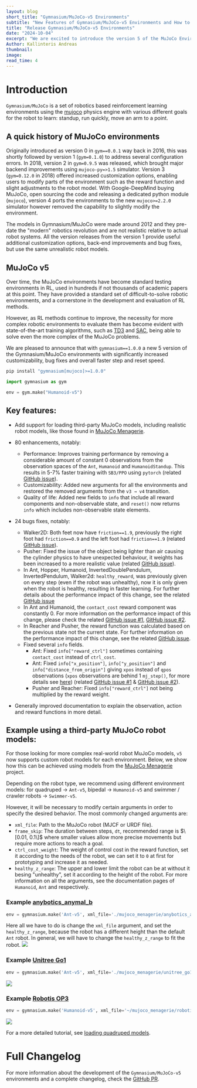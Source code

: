 ```yaml
---
layout: blog
short_title: "Gymnasium/MuJoCo-v5 Environments"
subtitle: "New Features of Gymnasium/MuJoCo-v5 Environments and How to Load Third-Party Models"
title: "Release Gymnasium/MuJoCo-v5 Environments"
date: "2024-10-04"
excerpt: "We are excited to introduce the version 5 of the MuJoCo Environments, bringing a wide variety of improvements, including the ability to load custom robot models."
Author: Kallinteris Andreas
thumbnail:
image:
read_time: 4
---
```


# Introduction
`Gymnasium/MuJoCo` is a set of robotics based reinforcement learning environments using the [mujoco](https://mujoco.org/) physics engine with various different goals for the robot to learn: standup, run quickly, move an arm to a point.

## A quick history of MuJoCo environments
Originally introduced as version 0 in `gym==0.0.1` way back in 2016, this was shortly followed by version 1 (`gym=0.1.0`) to address several configuration errors.
In 2018, version 2 in `gym=0.9.5` was released, which brought major backend improvements using `mujoco-py=>1.5` simulator.
Version 3 (`gym=0.12.0` in 2018) offered increased customization options, enabling users to modify parts of the environment such as the reward function and slight adjustments to the robot model.
With Google-DeepMind buying MuJoCo, open sourcing the code and releasing a dedicated python module (`mujoco`), version 4 ports the environments to the new `mujoco>=2.2.0` simulator however removed the capability to slightly modify the environment.

The models in Gymnasium/MuJoCo were made around 2012 and they pre-date the "modern" robotics revolution and are not realistic relative to actual robot systems.
All the version releases from the version 1 provide useful additional customization options, back-end improvements and bug fixes, but use the same unrealistic robot models.

## MuJoCo v5
Over time, the MuJoCo environments have become standard testing environments in RL, used in hundreds if not thousands of academic papers at this point. They have provided a standard set of difficult-to-solve robotic environments, and a cornerstone in the development and evaluation of RL methods.

However, as RL methods continue to improve, the necessity for more complex robotic environments to evaluate them has become evident with state-of-the-art training algorithms, such as [TD3](https://arxiv.org/pdf/1802.09477.pdf) and [SAC](https://arxiv.org/pdf/1801.01290.pdf), being able to solve even the more complex of the MuJoCo problems.

We are pleased to announce that with `gymnasium==1.0.0` a new 5 version of the Gymnasium/MuJoCo environments with significantly increased customizability, bug fixes and overall faster step and reset speed.
```sh
pip install "gymnasium[mujoco]>=1.0.0"
```

```python
import gymnasium as gym

env = gym.make("Humanoid-v5")
```

## Key features:
- Add support for loading third-party MuJoCo models, including realistic robot models, like those found in [MuJoCo Menagerie](https://github.com/deepmind/mujoco_menagerie).

- 80 enhancements, notably:
  - Performance: Improves training performance by removing a considerable amount of constant 0 observations from the observation spaces of the `Ant`, `Humanoid` and `HumanoidStandup`. This results in 5-7% faster training with `SB3/PPO` using `pytorch` (related [GitHub issue](https://github.com/Farama-Foundation/Gymnasium/issues/204)).
  - Customizability: Added new arguments for all the environments and restored the removed arguments from the `v3 → v4` transition.
  - Quality of life: Added new fields to `info` that include all reward components and non-observable state, and `reset()` now returns `info` which includes non-observable state elements.

- 24 bugs fixes, notably:
  - Walker2D: Both feet now have `friction==1.9`, previously the right foot had `friction==0.9` and the left foot had `friction==1.9` (related [GitHub issue](https://github.com/Farama-Foundation/Gymnasium/issues/477)).
  - Pusher: Fixed the issue of the object being lighter than air causing the cylinder physics to have unexpected behaviour, it weights has been increased to a more realistic value (related [GitHub issue](https://github.com/Farama-Foundation/Gymnasium/issues/950)).
  - In Ant, Hopper, Humanoid, InvertedDoublePendulum, InvertedPendulum, Walker2d: `healthy_reward`, was previously given on every step (even if the robot was unhealthy), now it is only given when the robot is healthy, resulting in faster learning. For further details about the performance impact of this change, see the related [GitHub issue](https://github.com/Farama-Foundation/Gymnasium/issues/526)
  - In Ant and Humanoid, the `contact_cost` reward component was constantly 0. For more information on the performance impact of this change, please check the related [GitHub issue #1](https://github.com/Farama-Foundation/Gymnasium/issues/504), [GitHub issue #2](https://github.com/Farama-Foundation/Gymnasium/issues/214).
  - In Reacher and  Pusher, the reward function was calculated based on the previous state not the current state. For further information on the performance impact of this change, see the related [GitHub issue](https://github.com/Farama-Foundation/Gymnasium/issues/821).
  - Fixed several `info` fields.
    - Ant: Fixed `info["reward_ctrl"]` sometimes containing `contact_cost` instead of `ctrl_cost`.
    - Ant: Fixed `info["x_position"]`, `info["y_position"]` and `info["distance_from_origin"]` giving `xpos` instead of `qpos` observations (`xpos` observations are behind 1 `mj_step()`, for more details see [here](https://github.com/deepmind/mujoco/issues/889#issuecomment-1568896388)) (related [GitHub issue #1](https://github.com/Farama-Foundation/Gymnasium/issues/521) & [GitHub issue #2](https://github.com/Farama-Foundation/Gymnasium/issues/539)).
    - Pusher and Reacher: Fixed `info["reward_ctrl"]` not being multiplied by the reward weight.

- Generally improved documentation to explain the observation, action and reward functions in more detail.

## Example using a third-party MuJoCo robot models:
For those looking for more complex real-world robot MuJoCo models, `v5` now supports custom robot models for each environment. Below, we show how this can be achieved using models from the [MuJoCo Menagerie](https://github.com/deepmind/mujoco_menagerie) project.

Depending on the robot type, we recommend using different environment models: for quadruped → `Ant-v5`, bipedal → `Humanoid-v5` and swimmer / crawler robots → `Swimmer-v5`.

However, it will be necessary to modify certain arguments in order to specify the desired behavior. The most commonly changed arguments are:
- `xml_file`: Path to the MuJoCo robot (MJCF or URDF file).
- `frame_skip`: The duration between steps, `dt`, recommended range is $\[0.01, 0.1\]$ where smaller values allow more precise movements but require more actions to reach a goal.
- `ctrl_cost_weight`: The weight of control cost in the reward function, set it according to the needs of the robot, we can set it to `0` at first for prototyping and increase it as needed.
- `healthy_z_range`: The upper and lower limit the robot can be at without it besing "unhealthy", set it according to the height of the robot.
For more information on all the arguments, see the documentation pages of `Humanoid`, `Ant` and respectively.

### Example [anybotics_anymal_b](https://github.com/deepmind/mujoco_menagerie/blob/main/anybotics_anymal_b/README.md)
```py
env = gymnasium.make('Ant-v5', xml_file='./mujoco_menagerie/anybotics_anymal_b/scene.xml', ctrl_cost_weight=0.001, healthy_z_range=(0.48, 0.68), render_mode='human')
```

Here all we have to do is change the `xml_file` argument, and set the `healthy_z_range`, because the robot has a different height than the default `Ant` robot.  In general, we will have to change the `healthy_z_range` to fit the robot.
![](assets/images/blogs/anymalb_small.gif)

### Example [Unitree Go1](https://github.com/deepmind/mujoco_menagerie/blob/main/unitree_go1/README.md)
```py
env = gymnasium.make('Ant-v5', xml_file='./mujoco_menagerie/unitree_go1/scene.xml', healthy_z_range=(0.195, 0.75), ctrl_cost_weight=0.05)
```
![](assets/images/blogs/go1_small.gif)


### Example [Robotis OP3](https://github.com/deepmind/mujoco_menagerie/blob/main/robotis_op3/README.md)
```py
env = gymnasium.make('Humanoid-v5', xml_file='~/mujoco_menagerie/robotis_op3/scene.xml', healthy_z_range=(0.275, 0.5), include_cinert_in_observation=False, include_cvel_in_observation=False, include_qfrc_actuator_in_observation=False, include_cfrc_ext_in_observation=False, ctrl_cost_weight=0, contact_cost_weight=0)
```
![](assets/images/blogs/robotisop3_small.gif)

For a more detailed tutorial, see [loading quadruped models](https://gymnasium.farama.org/main/tutorials/gymnasium_basics/load_quadruped_model/).

# Full Changelog
For more information about the development of the `Gymnasium/MuJoCo-v5` environments and a complete changelog, check the [GitHub PR](https://github.com/Farama-Foundation/Gymnasium/pull/572).
